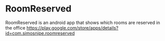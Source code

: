 # RoomReserved
RoomReserved is an android app that shows which rooms are reserved in the office 
https://play.google.com/store/apps/details?id=com.simosnipe.roomreserved
